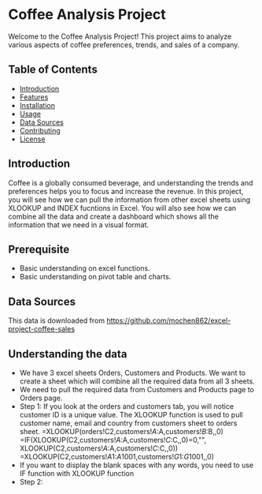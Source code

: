 # Coffee Analysis Project

Welcome to the Coffee Analysis Project! This project aims to analyze various aspects of coffee preferences, trends, and sales of a company. 

## Table of Contents

- [Introduction](#introduction)
- [Features](#features)
- [Installation](#installation)
- [Usage](#usage)
- [Data Sources](#data-sources)
- [Contributing](#contributing)
- [License](#license)

## Introduction

Coffee is a globally consumed beverage, and understanding the trends and preferences helps you to focus and increase the revenue. In this project, you will see how we can pull the information from other excel sheets using XLOOKUP and INDEX fucntions in Excel. You will also see how we can combine all the data and create a dashboard which shows all the information that we need in a visual format.  

## Prerequisite

- Basic understanding on excel functions.
- Basic understanding on pivot table and charts. 

## Data Sources 
This data is downloaded from https://github.com/mochen862/excel-project-coffee-sales

## Understanding the data

- We have 3 excel sheets Orders, Customers and Products. We want to create a sheet which will combine all the required data from all 3 sheets.
- We need to pull the required data from Customers and Products page to Orders page.
- Step 1: If you look at the orders and customers tab, you will notice customer ID is a unique value. The XLOOKUP function is used to pull customer name, email and country from customers sheet to orders sheet.
  =XLOOKUP(orders!C2,customers!$A:$A,customers!$B:$B,,0)
  =IF(XLOOKUP(C2,customers!$A:$A,customers!$C:$C,,0)=0,"", XLOOKUP(C2,customers!$A:$A,customers!$C:$C,,0))
  =XLOOKUP(C2,customers!$A$1:$A$1001,customers!$G$1:$G$1001,,0)
- If you want to display the blank spaces with any words, you need to use IF function with XLOOKUP function
- Step 2:  


















































